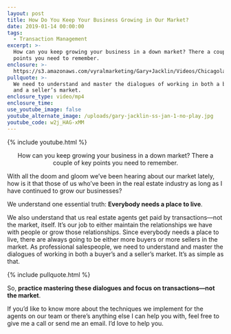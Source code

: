 ```yaml
---
layout: post
title: How Do You Keep Your Business Growing in Our Market?
date: 2019-01-14 00:00:00
tags:
  - Transaction Management
excerpt: >-
  How can you keep growing your business in a down market? There a couple of key
  points you need to remember.
enclosure: >-
  https://s3.amazonaws.com/vyralmarketing/Gary+Jacklin/Videos/Chicagoland+Real+Estate+-+How+Do+You+Keep+Your+Business+Growing+in+Our+Market_.mp4
pullquote: >-
  We need to understand and master the dialogues of working in both a buyer’s
  and a seller’s market.
enclosure_type: video/mp4
enclosure_time:
use_youtube_image: false
youtube_alternate_image: /uploads/gary-jacklin-ss-jan-1-no-play.jpg
youtube_code: w2j_HAG-xMM
---
```


{% include youtube.html %}

<center>How can you keep growing your business in a down market? There a couple of key points you need to remember.</center>

With all the doom and gloom we’ve been hearing about our market lately, how is it that those of us who’ve been in the real estate industry as long as I have continued to grow our businesses?

We understand one essential truth: **Everybody needs a place to live**.

We also understand that us real estate agents get paid by transactions—not the market, itself. It’s our job to either maintain the relationships we have with people or grow those relationships. Since everybody needs a place to live, there are always going to be either more buyers or more sellers in the market. As professional salespeople, we need to understand and master the dialogues of working in both a buyer’s and a seller’s market. It’s as simple as that.

{% include pullquote.html %}

So, **practice mastering these dialogues and focus on transactions—not the market**.

If you’d like to know more about the techniques we implement for the agents on our team or there’s anything else I can help you with, feel free to give me a call or send me an email. I’d love to help you.